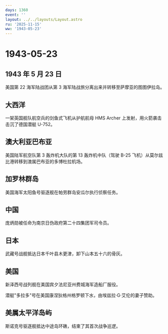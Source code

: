 ```yaml
---
days: 1360
event: ''
layout: ../../layouts/Layout.astro
ru: '2025-11-15'
ww: '1943-05-23'
---
```


# 1943-05-23

## 1943 年 5 月 23 日

美国第 22 海军陆战团从第 3
海军陆战旅分离出来并转移至萨摩亚的图图伊拉岛。

## 大西洋

一架英国舰队航空兵的剑鱼式飞机从护航航母 HMS Archer
上发射，用火箭袭击击沉了德国潜艇 U-752。

## 澳大利亚巴布亚

美国陆军航空队第 3 轰炸机大队的第 13 轰炸机中队（驾驶 B-25
飞机）从莫尔兹比港转移到澳属巴布亚的多博杜拉机场。

## 加罗林群岛

美国海军太阳鱼号驱逐舰在帕劳群岛安瓜尔执行侦察任务。

## 中国

庞炳勋被任命为南京日伪政府第二十四集团军司令员。

## 日本

武藏号战舰抵达日本千叶县木更津，卸下山本五十六的骨灰。

## 美国

新泽西号战列舰在美国宾夕法尼亚州费城海军造船厂服役。

潜艇"多拉多"号在美国康涅狄格州格罗顿下水，由埃兹拉·G·艾伦的妻子赞助。

## 美属太平洋岛屿

斯诺克号驱逐舰抵达中途岛环礁，结束了其首次战争巡逻。